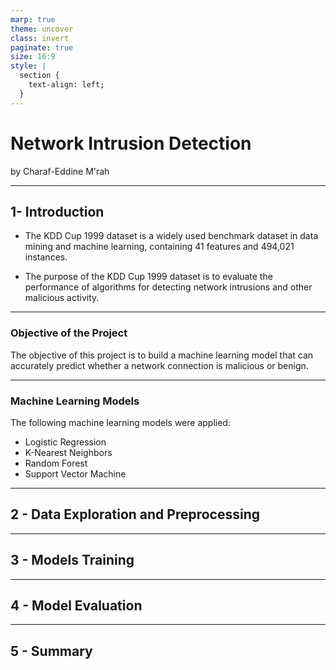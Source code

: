 ```yaml
---
marp: true
theme: uncover
class: invert
paginate: true
size: 16:9
style: |
  section {
    text-align: left;
  }
---
```


# Network Intrusion Detection

by Charaf-Eddine M'rah 

---

## 1-  Introduction

<!-- 
- Brief overview of the KDD Cup 1999 dataset and its purpose

- Overview of the project objectives and the machine learning models that were applied
-->

- The KDD Cup 1999 dataset is a widely used benchmark dataset in data mining and machine learning, containing 41 features and 494,021 instances.

- The purpose of the KDD Cup 1999 dataset is to evaluate the performance of algorithms for detecting network intrusions and other malicious activity.

---

### Objective of the Project

The objective of this project is to build a machine learning model that can accurately predict whether a network connection is malicious or benign.

---

### Machine Learning Models

The following machine learning models were applied:

- Logistic Regression
- K-Nearest Neighbors
- Random Forest
- Support Vector Machine

---

## 2 - Data Exploration and Preprocessing

<!-- 
- Description of the raw data and its format

- Steps taken to clean and prepare the data for analysis, such as handling missing values, scaling features, etc.

- Summary of key insights and observations from the initial data exploration 
-->

---

## 3 - Models Training

<!-- 
- Description of the four machine learning models that were applied: (e.g. logistic regression, decision tree, random forest, neural network)

- Explanation of the evaluation criteria used to compare the models (e.g. accuracy, precision, recall)

- Results of the model comparison and selection of the best-performing model 
-->

---

## 4 - Model Evaluation

<!-- 
- Description of the final model's performance on the test set

- Comparison to baseline performance 
-->

---

## 5 - Summary 

<!-- Summary of the key findings and results of the project
Next steps for the project. -->
